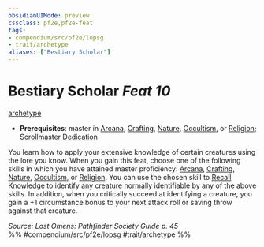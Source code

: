 ```yaml
---
obsidianUIMode: preview
cssclass: pf2e,pf2e-feat
tags:
- compendium/src/pf2e/lopsg
- trait/archetype
aliases: ["Bestiary Scholar"]
---
```

# Bestiary Scholar  *Feat 10*  
[archetype](/rules/traits/archetype.md)  

- **Prerequisites**: master in [Arcana](/compendium/skills.md#Arcana), [Crafting](/compendium/skills.md#Crafting), [Nature](/compendium/skills.md#Nature), [Occultism](/compendium/skills.md#Occultism), or [Religion](/compendium/skills.md#Religion); [Scrollmaster Dedication](/compendium/feats/scrollmaster-dedication-locg.md)

You learn how to apply your extensive knowledge of certain creatures using the lore you know. When you gain this feat, choose one of the following skills in which you have attained master proficiency: [Arcana](/compendium/skills.md#Arcana), [Crafting](/compendium/skills.md#Crafting), [Nature](/compendium/skills.md#Nature), [Occultism](/compendium/skills.md#Occultism), or [Religion](/compendium/skills.md#Religion). You can use the chosen skill to [Recall Knowledge](/rules/actions/recall-knowledge.md) to identify any creature normally identifiable by any of the above skills. In addition, when you critically succeed at identifying a creature, you gain a +1 circumstance bonus to your next attack roll or saving throw against that creature.

*Source: Lost Omens: Pathfinder Society Guide p. 45*  
%% #compendium/src/pf2e/lopsg #trait/archetype %%